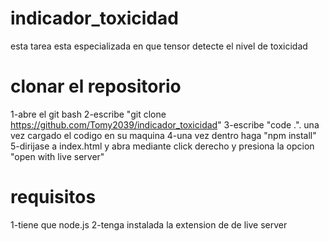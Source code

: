 # indicador_toxicidad
esta tarea esta especializada en que tensor detecte el nivel de toxicidad

# clonar el repositorio
1-abre el git bash 
2-escribe "git clone https://github.com/Tomy2039/indicador_toxicidad"
3-escribe "code .". una vez cargado el codigo en su maquina
4-una vez dentro haga "npm install"
5-dirijase a index.html y abra mediante click derecho y presiona la opcion "open with live server"

# requisitos
1-tiene que node.js 
2-tenga instalada la extension de de live server

